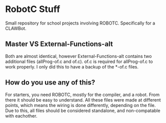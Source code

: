 # RobotC Stuff

Small repository for school projects involving ROBOTC.
Specifically for a CLAWBot.

## Master VS External-Functions-alt

Both are almost identical, however External-Functions-alt contains two additional files (allProg-of.c and of.c). of.c is required for allProg-of.c to work properly. I only did this to have a backup of the *-of.c files.

## How do you use any of this?
For starters, you need ROBOTC, mostly for the compiler, and a robot. From there it should be easy to understand. All these files were made at different points, which means the wiring is done differently, depending on the file. Due to this, all files should be considered standalone, and non-compatable with eachother.

